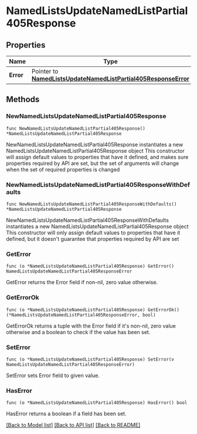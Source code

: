 # NamedListsUpdateNamedListPartial405Response

## Properties

Name | Type | Description | Notes
------------ | ------------- | ------------- | -------------
**Error** | Pointer to [**NamedListsUpdateNamedListPartial405ResponseError**](NamedListsUpdateNamedListPartial405ResponseError.md) |  | [optional] 

## Methods

### NewNamedListsUpdateNamedListPartial405Response

`func NewNamedListsUpdateNamedListPartial405Response() *NamedListsUpdateNamedListPartial405Response`

NewNamedListsUpdateNamedListPartial405Response instantiates a new NamedListsUpdateNamedListPartial405Response object
This constructor will assign default values to properties that have it defined,
and makes sure properties required by API are set, but the set of arguments
will change when the set of required properties is changed

### NewNamedListsUpdateNamedListPartial405ResponseWithDefaults

`func NewNamedListsUpdateNamedListPartial405ResponseWithDefaults() *NamedListsUpdateNamedListPartial405Response`

NewNamedListsUpdateNamedListPartial405ResponseWithDefaults instantiates a new NamedListsUpdateNamedListPartial405Response object
This constructor will only assign default values to properties that have it defined,
but it doesn't guarantee that properties required by API are set

### GetError

`func (o *NamedListsUpdateNamedListPartial405Response) GetError() NamedListsUpdateNamedListPartial405ResponseError`

GetError returns the Error field if non-nil, zero value otherwise.

### GetErrorOk

`func (o *NamedListsUpdateNamedListPartial405Response) GetErrorOk() (*NamedListsUpdateNamedListPartial405ResponseError, bool)`

GetErrorOk returns a tuple with the Error field if it's non-nil, zero value otherwise
and a boolean to check if the value has been set.

### SetError

`func (o *NamedListsUpdateNamedListPartial405Response) SetError(v NamedListsUpdateNamedListPartial405ResponseError)`

SetError sets Error field to given value.

### HasError

`func (o *NamedListsUpdateNamedListPartial405Response) HasError() bool`

HasError returns a boolean if a field has been set.


[[Back to Model list]](../README.md#documentation-for-models) [[Back to API list]](../README.md#documentation-for-api-endpoints) [[Back to README]](../README.md)


